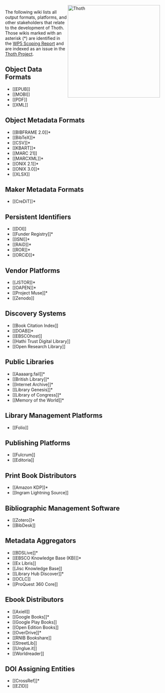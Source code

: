 <img src="https://punctumbooks.com/punctum/wp-content/uploads/2020/09/thoth-logo-latin.png" alt="Thoth" height="300" align="right"/>

The following wiki lists all output formats, platforms, and other stakeholders that relate to the development of Thoth. Those wikis marked with an asterisk (*) are identified in the [WP5 Scoping Report](https://copim.pubpub.org/pub/wp5-scoping-report-building-open-dissemination-system/) and are indexed as an issue in the [Thoth Project](https://github.com/thoth-pub/thoth/projects).

## Object Data Formats

* [[EPUB]]
* [[MOBI]]
* [[PDF]]
* [[XML]]

## Object Metadata Formats
* [[BIBFRAME 2.0]]*
* [[BibTeX]]*
* [[CSV]]*
* [[KBART]]*
* [[MARC 21]]
* [[MARCXML]]*
* [[ONIX 2.1]]*
* [[ONIX 3.0]]*
* [[XLSX]]

## Maker Metadata Formats

* [[CreDiT]]*

## Persistent Identifiers

* [[DOI]]
* [[Funder Registry]]*
* [[ISNI]]*
* [[RAiD]]*
* [[ROR]]*
* [[ORCiD]]*

## Vendor Platforms

* [[JSTOR]]*
* [[OAPEN]]*
* [[Project Muse]]*
* [[Zenodo]]

## Discovery Systems

* [[Book Citation Index]]
* [[DOAB]]*
* [[EBSCOhost]]
* [[Hathi Trust Digital Library]]
* [[Open Research Library]]

## Public Libraries

* [[Aaaaarg.fail]]*
* [[British Library]]*
* [[Internet Archive]]*
* [[Library Genesis]]*
* [[Library of Congress]]*
* [[Memory of the World]]*

## Library Management Platforms

* [[Folio]]

## Publishing Platforms

* [[Fulcrum]]
* [[Editoria]]

## Print Book Distributors

* [[Amazon KDP]]*
* [[Ingram Lightning Source]]

## Bibliographic Management Software

* [[Zotero]]*
* [[BibDesk]]

## Metadata Aggregators

* [[BDSLive]]*
* [[EBSCO Knowledge Base (KB)]]*
* [[Ex Libris]]
* [[Jisc Knowledge Base]]
* [[Library Hub Discover]]*
* [[OCLC]]
* [[ProQuest 360 Core]]

## Ebook Distributors

* [[Axiell]]
* [[Google Books]]*
* [[Google Play Books]]
* [[Open Edition Books]]
* [[OverDrive]]*
* [[RNIB Bookshare]]
* [[StreetLib]]
* [[Unglue.it]]
* [[Worldreader]]

## DOI Assigning Entities

* [[CrossRef]]*
* [[EZID]]
